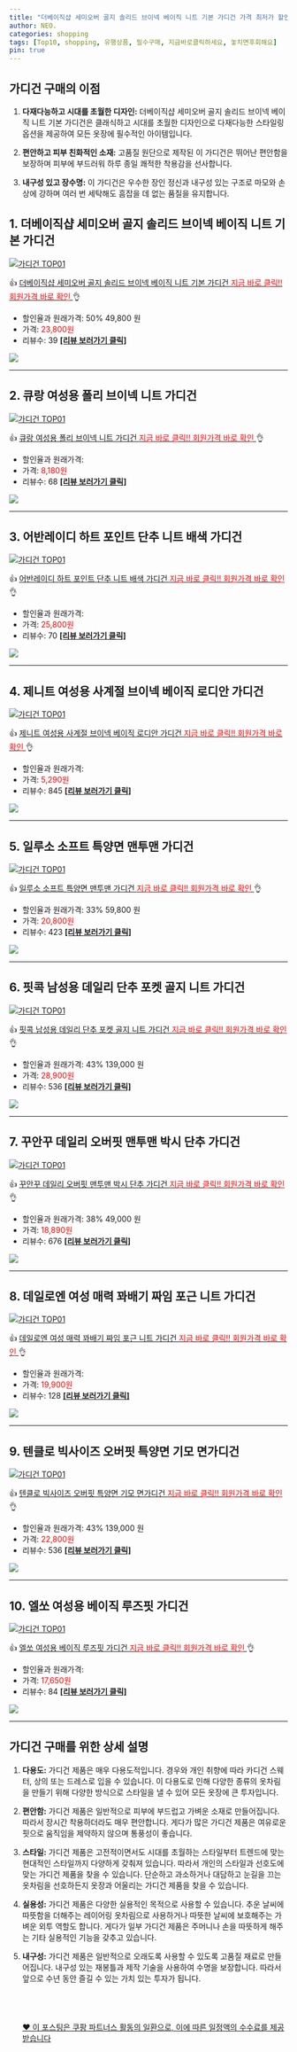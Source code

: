 ```yaml
---
title: "더베이직샵 세미오버 골지 솔리드 브이넥 베이직 니트 기본 가디건 가격 최저가 할인가 가디건 최저가 추천 제품 비교"
author: NEO.
categories: shopping
tags: [Top10, shopping, 유행상품, 필수구매, 지금바로클릭하세요, 놓치면후회해요]
pin: true
---
```

## 가디건 구매의 이점
1. **다재다능하고 시대를 초월한 디자인:** 더베이직샵 세미오버 골지 솔리드 브이넥 베이직 니트 기본 가디건은 클래식하고 시대를 초월한 디자인으로 다재다능한 스타일링 옵션을 제공하여 모든 옷장에 필수적인 아이템입니다.


2. **편안하고 피부 친화적인 소재:** 고품질 원단으로 제작된 이 가디건은 뛰어난 편안함을 보장하며 피부에 부드러워 하루 종일 쾌적한 착용감을 선사합니다.


3. **내구성 있고 장수명:** 이 가디건은 우수한 장인 정신과 내구성 있는 구조로 마모와 손상에 강하며 여러 번 세탁해도 흠잡을 데 없는 품질을 유지합니다.

   

## 1. 더베이직샵 세미오버 골지 솔리드 브이넥 베이직 니트 기본 가디건

[![가디건 TOP01](https://thumbnail10.coupangcdn.com/thumbnails/remote/490x490ex/image/vendor_inventory/2b2a/685c6d5f12ff6849757de73585a52766323a7531437897726d3b3a05799c.jpg)](https://link.coupang.com/re/AFFSDP?lptag=AF3617701&subid=GithubCoopas&pageKey=2130084182&traceid=V0-153&itemId=6044586534&vendorItemId=76897124717)


👍 [더베이직샵 세미오버 골지 솔리드 브이넥 베이직 니트 기본 가디건 <font color=red> 지금 바로 클릭!! 회원가격 바로 확인 </font> ](https://link.coupang.com/re/AFFSDP?lptag=AF3617701&subid=GithubCoopas&pageKey=2130084182&traceid=V0-153&itemId=6044586534&vendorItemId=76897124717) 👌 


- 할인율과 원래가격: 50%  49,800   원
- 가격: <span style='color:red'>23,800원</span>
- 리뷰수: 39  [**[리뷰 보러가기 클릭]**](https://link.coupang.com/re/AFFSDP?lptag=AF3617701&subid=GithubCoopas&pageKey=2130084182&traceid=V0-153&itemId=6044586534&vendorItemId=76897124717)

[![](/discount_price.png)](https://link.coupang.com/re/AFFSDP?lptag=AF3617701&subid=GithubCoopas&pageKey=2130084182&traceid=V0-153&itemId=6044586534&vendorItemId=76897124717)

---


   

## 2. 큐랑 여성용 폴리 브이넥 니트 가디건

[![가디건 TOP01](https://thumbnail6.coupangcdn.com/thumbnails/remote/490x490ex/image/rs_quotation_api/xvpacdwl/3e30e7aeef154ace937f8c1b3d944653.jpg)](https://link.coupang.com/re/AFFSDP?lptag=AF3617701&subid=GithubCoopas&pageKey=6360159862&traceid=V0-153&itemId=13423756946&vendorItemId=80678368279)


👍 [큐랑 여성용 폴리 브이넥 니트 가디건 <font color=red> 지금 바로 클릭!! 회원가격 바로 확인 </font> ](https://link.coupang.com/re/AFFSDP?lptag=AF3617701&subid=GithubCoopas&pageKey=6360159862&traceid=V0-153&itemId=13423756946&vendorItemId=80678368279) 👌 


- 할인율과 원래가격: 
- 가격: <span style='color:red'>8,180원</span>
- 리뷰수: 68  [**[리뷰 보러가기 클릭]**](https://link.coupang.com/re/AFFSDP?lptag=AF3617701&subid=GithubCoopas&pageKey=6360159862&traceid=V0-153&itemId=13423756946&vendorItemId=80678368279)

[![](/discount_price.png)](https://link.coupang.com/re/AFFSDP?lptag=AF3617701&subid=GithubCoopas&pageKey=6360159862&traceid=V0-153&itemId=13423756946&vendorItemId=80678368279)

---


   

## 3. 어반레이디 하트 포인트 단추 니트 배색 가디건

[![가디건 TOP01](https://thumbnail7.coupangcdn.com/thumbnails/remote/490x490ex/image/vendor_inventory/80ca/0a88fe3f92ae251d9dbda3d74d0eceda8dfa42a7461ece9bc5435597c365.jpg)](https://link.coupang.com/re/AFFSDP?lptag=AF3617701&subid=GithubCoopas&pageKey=7773940003&traceid=V0-153&itemId=20994991681&vendorItemId=88059317254)


👍 [어반레이디 하트 포인트 단추 니트 배색 가디건 <font color=red> 지금 바로 클릭!! 회원가격 바로 확인 </font> ](https://link.coupang.com/re/AFFSDP?lptag=AF3617701&subid=GithubCoopas&pageKey=7773940003&traceid=V0-153&itemId=20994991681&vendorItemId=88059317254) 👌 


- 할인율과 원래가격: 
- 가격: <span style='color:red'>25,800원</span>
- 리뷰수: 70  [**[리뷰 보러가기 클릭]**](https://link.coupang.com/re/AFFSDP?lptag=AF3617701&subid=GithubCoopas&pageKey=7773940003&traceid=V0-153&itemId=20994991681&vendorItemId=88059317254)

[![](/discount_price.png)](https://link.coupang.com/re/AFFSDP?lptag=AF3617701&subid=GithubCoopas&pageKey=7773940003&traceid=V0-153&itemId=20994991681&vendorItemId=88059317254)

---


   

## 4. 제니트 여성용 사계절 브이넥 베이직 로디안 가디건

[![가디건 TOP01](https://thumbnail7.coupangcdn.com/thumbnails/remote/490x490ex/image/retail/images/313123234235576-3e1c7142-3b06-49ce-ab1a-8da22b7b0845.jpg)](https://link.coupang.com/re/AFFSDP?lptag=AF3617701&subid=GithubCoopas&pageKey=4888658120&traceid=V0-153&itemId=6370198680&vendorItemId=73665388151)


👍 [제니트 여성용 사계절 브이넥 베이직 로디안 가디건 <font color=red> 지금 바로 클릭!! 회원가격 바로 확인 </font> ](https://link.coupang.com/re/AFFSDP?lptag=AF3617701&subid=GithubCoopas&pageKey=4888658120&traceid=V0-153&itemId=6370198680&vendorItemId=73665388151) 👌 


- 할인율과 원래가격: 
- 가격: <span style='color:red'>5,290원</span>
- 리뷰수: 845  [**[리뷰 보러가기 클릭]**](https://link.coupang.com/re/AFFSDP?lptag=AF3617701&subid=GithubCoopas&pageKey=4888658120&traceid=V0-153&itemId=6370198680&vendorItemId=73665388151)

[![](/discount_price.png)](https://link.coupang.com/re/AFFSDP?lptag=AF3617701&subid=GithubCoopas&pageKey=4888658120&traceid=V0-153&itemId=6370198680&vendorItemId=73665388151)

---


   

## 5. 일루소 소프트 특양면 맨투맨 가디건

[![가디건 TOP01](https://thumbnail7.coupangcdn.com/thumbnails/remote/490x490ex/image/vendor_inventory/941f/23f67293a2cd1fdaf622f7b487b99091292ddc777c32df6905f0e8f27c17.jpg)](https://link.coupang.com/re/AFFSDP?lptag=AF3617701&subid=GithubCoopas&pageKey=6285674093&traceid=V0-153&itemId=12927079595&vendorItemId=80199760732)


👍 [일루소 소프트 특양면 맨투맨 가디건 <font color=red> 지금 바로 클릭!! 회원가격 바로 확인 </font> ](https://link.coupang.com/re/AFFSDP?lptag=AF3617701&subid=GithubCoopas&pageKey=6285674093&traceid=V0-153&itemId=12927079595&vendorItemId=80199760732) 👌 


- 할인율과 원래가격: 33%  59,800   원
- 가격: <span style='color:red'>20,800원</span>
- 리뷰수: 423  [**[리뷰 보러가기 클릭]**](https://link.coupang.com/re/AFFSDP?lptag=AF3617701&subid=GithubCoopas&pageKey=6285674093&traceid=V0-153&itemId=12927079595&vendorItemId=80199760732)

[![](/discount_price.png)](https://link.coupang.com/re/AFFSDP?lptag=AF3617701&subid=GithubCoopas&pageKey=6285674093&traceid=V0-153&itemId=12927079595&vendorItemId=80199760732)

---


   

## 6. 핏콕 남성용 데일리 단추 포켓 골지 니트 가디건

[![가디건 TOP01](https://thumbnail7.coupangcdn.com/thumbnails/remote/490x490ex/image/vendor_inventory/2b4f/fbdb70f8711255f775835cdba1d7cfa9318975b16eb287c8865ed7e1acf4.jpg)](https://link.coupang.com/re/AFFSDP?lptag=AF3617701&subid=GithubCoopas&pageKey=7824008400&traceid=V0-153&itemId=21259636704&vendorItemId=88320007211)


👍 [핏콕 남성용 데일리 단추 포켓 골지 니트 가디건 <font color=red> 지금 바로 클릭!! 회원가격 바로 확인 </font> ](https://link.coupang.com/re/AFFSDP?lptag=AF3617701&subid=GithubCoopas&pageKey=7824008400&traceid=V0-153&itemId=21259636704&vendorItemId=88320007211) 👌 


- 할인율과 원래가격: 43%  139,000   원
- 가격: <span style='color:red'>28,900원</span>
- 리뷰수: 536  [**[리뷰 보러가기 클릭]**](https://link.coupang.com/re/AFFSDP?lptag=AF3617701&subid=GithubCoopas&pageKey=7824008400&traceid=V0-153&itemId=21259636704&vendorItemId=88320007211)

[![](/discount_price.png)](https://link.coupang.com/re/AFFSDP?lptag=AF3617701&subid=GithubCoopas&pageKey=7824008400&traceid=V0-153&itemId=21259636704&vendorItemId=88320007211)

---


   

## 7. 꾸안꾸 데일리 오버핏 맨투맨 박시 단추 가디건

[![가디건 TOP01](https://thumbnail9.coupangcdn.com/thumbnails/remote/490x490ex/image/vendor_inventory/84a4/c1d264c511fb2cb531000618d64a4f7738b7499eedcc4aefbb287ab2c673.jpg)](https://link.coupang.com/re/AFFSDP?lptag=AF3617701&subid=GithubCoopas&pageKey=7651643335&traceid=V0-153&itemId=20360851676&vendorItemId=87167437299)


👍 [꾸안꾸 데일리 오버핏 맨투맨 박시 단추 가디건 <font color=red> 지금 바로 클릭!! 회원가격 바로 확인 </font> ](https://link.coupang.com/re/AFFSDP?lptag=AF3617701&subid=GithubCoopas&pageKey=7651643335&traceid=V0-153&itemId=20360851676&vendorItemId=87167437299) 👌 


- 할인율과 원래가격: 38%  49,000   원
- 가격: <span style='color:red'>18,890원</span>
- 리뷰수: 676  [**[리뷰 보러가기 클릭]**](https://link.coupang.com/re/AFFSDP?lptag=AF3617701&subid=GithubCoopas&pageKey=7651643335&traceid=V0-153&itemId=20360851676&vendorItemId=87167437299)

[![](/discount_price.png)](https://link.coupang.com/re/AFFSDP?lptag=AF3617701&subid=GithubCoopas&pageKey=7651643335&traceid=V0-153&itemId=20360851676&vendorItemId=87167437299)

---


   

## 8. 데일로엔 여성 매력 꽈배기 짜임 포근 니트 가디건

[![가디건 TOP01](https://thumbnail8.coupangcdn.com/thumbnails/remote/490x490ex/image/vendor_inventory/e96d/d080ea53886caa6e1825d325387e7178405625c945875137e88e16c01b7e.jpg)](https://link.coupang.com/re/AFFSDP?lptag=AF3617701&subid=GithubCoopas&pageKey=7749136669&traceid=V0-153&itemId=20868316206&vendorItemId=87935646935)


👍 [데일로엔 여성 매력 꽈배기 짜임 포근 니트 가디건 <font color=red> 지금 바로 클릭!! 회원가격 바로 확인 </font> ](https://link.coupang.com/re/AFFSDP?lptag=AF3617701&subid=GithubCoopas&pageKey=7749136669&traceid=V0-153&itemId=20868316206&vendorItemId=87935646935) 👌 


- 할인율과 원래가격: 
- 가격: <span style='color:red'>19,900원</span>
- 리뷰수: 128  [**[리뷰 보러가기 클릭]**](https://link.coupang.com/re/AFFSDP?lptag=AF3617701&subid=GithubCoopas&pageKey=7749136669&traceid=V0-153&itemId=20868316206&vendorItemId=87935646935)

[![](/discount_price.png)](https://link.coupang.com/re/AFFSDP?lptag=AF3617701&subid=GithubCoopas&pageKey=7749136669&traceid=V0-153&itemId=20868316206&vendorItemId=87935646935)

---


   

## 9. 텐클로 빅사이즈 오버핏 특양면 기모 면가디건

[![가디건 TOP01](https://thumbnail8.coupangcdn.com/thumbnails/remote/490x490ex/image/rs_quotation_api/jrdpsjbl/2b628de97c224083a9759e6cc54d7cc7.jpg)](https://link.coupang.com/re/AFFSDP?lptag=AF3617701&subid=GithubCoopas&pageKey=6100282362&traceid=V0-153&itemId=11426851448&vendorItemId=78700191292)


👍 [텐클로 빅사이즈 오버핏 특양면 기모 면가디건 <font color=red> 지금 바로 클릭!! 회원가격 바로 확인 </font> ](https://link.coupang.com/re/AFFSDP?lptag=AF3617701&subid=GithubCoopas&pageKey=6100282362&traceid=V0-153&itemId=11426851448&vendorItemId=78700191292) 👌 


- 할인율과 원래가격: 43%  139,000   원
- 가격: <span style='color:red'>22,800원</span>
- 리뷰수: 536  [**[리뷰 보러가기 클릭]**](https://link.coupang.com/re/AFFSDP?lptag=AF3617701&subid=GithubCoopas&pageKey=6100282362&traceid=V0-153&itemId=11426851448&vendorItemId=78700191292)

[![](/discount_price.png)](https://link.coupang.com/re/AFFSDP?lptag=AF3617701&subid=GithubCoopas&pageKey=6100282362&traceid=V0-153&itemId=11426851448&vendorItemId=78700191292)

---


   

## 10. 엘쏘 여성용 베이직 루즈핏 가디건

[![가디건 TOP01](https://thumbnail8.coupangcdn.com/thumbnails/remote/490x490ex/image/rs_quotation_api/hegmdh2t/9eef0561524f440cb117d3259c358ea5.jpg)](https://link.coupang.com/re/AFFSDP?lptag=AF3617701&subid=GithubCoopas&pageKey=7480653833&traceid=V0-153&itemId=19539480195&vendorItemId=86647794117)


👍 [엘쏘 여성용 베이직 루즈핏 가디건 <font color=red> 지금 바로 클릭!! 회원가격 바로 확인 </font> ](https://link.coupang.com/re/AFFSDP?lptag=AF3617701&subid=GithubCoopas&pageKey=7480653833&traceid=V0-153&itemId=19539480195&vendorItemId=86647794117) 👌 


- 할인율과 원래가격: 
- 가격: <span style='color:red'>17,650원</span>
- 리뷰수: 84  [**[리뷰 보러가기 클릭]**](https://link.coupang.com/re/AFFSDP?lptag=AF3617701&subid=GithubCoopas&pageKey=7480653833&traceid=V0-153&itemId=19539480195&vendorItemId=86647794117)

[![](/discount_price.png)](https://link.coupang.com/re/AFFSDP?lptag=AF3617701&subid=GithubCoopas&pageKey=7480653833&traceid=V0-153&itemId=19539480195&vendorItemId=86647794117)

---
## 가디건 구매를 위한 상세 설명
1. **다용도:** 가디건 제품은 매우 다용도적입니다. 경우와 개인 취향에 따라 카디건 스웨터, 상의 또는 드레스로 입을 수 있습니다. 이 다용도로 인해 다양한 종류의 옷차림을 만들기 위해 다양한 방식으로 스타일을 낼 수 있어 모든 옷장에 큰 투자입니다.

2. **편안함:** 가디건 제품은 일반적으로 피부에 부드럽고 가벼운 소재로 만들어집니다. 따라서 장시간 착용하더라도 매우 편안합니다. 게다가 많은 가디건 제품은 여유로운 핏으로 움직임을 제약하지 않으며 통풍성이 좋습니다.

3. **스타일:** 가디건 제품은 고전적이면서도 시대를 초월하는 스타일부터 트렌드에 맞는 현대적인 스타일까지 다양하게 갖춰져 있습니다. 따라서 개인의 스타일과 선호도에 맞는 가디건 제품을 찾을 수 있습니다. 단순하고 과소하거나 대담하고 눈길을 끄는 옷차림을 선호하든지 옷장과 어울리는 가디건 제품을 찾을 수 있습니다.

4. **실용성:** 가디건 제품은 다양한 실용적인 목적으로 사용할 수 있습니다. 추운 날씨에 따뜻함을 더해주는 레이어링 옷차림으로 사용하거나 따뜻한 날씨에 보호해주는 가벼운 외투 역할도 합니다. 게다가 일부 가디건 제품은 주머니나 손을 따뜻하게 해주는 기타 실용적인 기능을 갖추고 있습니다.

5. **내구성:** 가디건 제품은 일반적으로 오래도록 사용할 수 있도록 고품질 재료로 만들어집니다. 내구성 있는 재봉틀과 제작 기술을 사용하여 수명을 보장합니다. 따라서 앞으로 수년 동안 즐길 수 있는 가치 있는 투자가 됩니다.<br><br><br><br><br> [ ❤  이 포스팅은 쿠팡 파트너스 활동의 일환으로, 이에 따른 일정액의 수수료를 제공받습니다](https://link.coupang.com/a/bcEFyh)